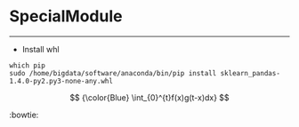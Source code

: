 # SpecialModule
---
- Install whl
```
which pip
sudo /home/bigdata/software/anaconda/bin/pip install sklearn_pandas-1.4.0-py2.py3-none-any.whl
```



```math

{\color{Blue} \int_{0}^{t}f(x)g(t-x)dx}

```
:bowtie:
